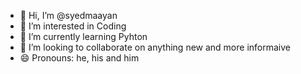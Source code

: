 - 👋 Hi, I’m @syedmaayan
- 👀 I’m interested in Coding
- 🌱 I’m currently learning Pyhton
- 💞️ I’m looking to collaborate on anything new and more informaive 
- 😄 Pronouns: he, his and him



